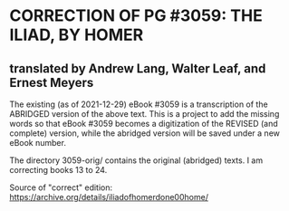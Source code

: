 # CORRECTION OF PG #3059: THE ILIAD, BY HOMER
## translated by Andrew Lang, Walter Leaf, and Ernest Meyers

The existing (as of 2021-12-29) eBook #3059 is a transcription of the ABRIDGED
version of the above text. This is a project to add the missing words so that
eBook #3059 becomes a digitization of the REVISED (and complete) version, while
the abridged version will be saved under a new eBook number.

The directory 3059-orig/ contains the original (abridged) texts.
I am correcting books 13 to 24.

Source of "correct" edition: https://archive.org/details/iliadofhomerdone00home/
